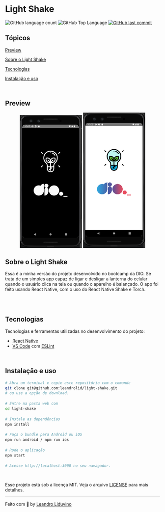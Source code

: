 # Light Shake

<p>
  <img alt="GitHub language count" src="https://img.shields.io/github/languages/count/leandrolid/light-shake?color=6E40C9&style=flat-square">
  <img alt="GitHub Top Language" src="https://img.shields.io/github/languages/top/leandrolid/light-shake?color=6E40C9&style=flat-square">
  <a href="https://github.com/leandrolid/light-shake/commits/main">
    <img alt="GitHub last commit" src="https://img.shields.io/github/last-commit/leandrolid/light-shake?color=6E40C9&style=flat-square">
  </a>
</p>

## Tópicos 

[Preview](#preview)

[Sobre o Light Shake](#sobre-o-light-shake)

[Tecnologias](#tecnologias)

[Instalação e uso](#instalação-e-uso)

<br>

## Preview

<p align="center">
<img src=".github/light-off.png" src="Imagem do aplicativo de feedback" width="40%" />
<img src=".github/light-on.png" src="Imagem do aplicativo de feedback" width="40%" />
</p>

## Sobre o Light Shake 

Essa é a minha versão do projeto desenvolvido no bootcamp da DIO. Se trata de um simples app capaz de ligar e desligar a lanterna do celular quando o usuário clica na tela ou quando o aparelho é balançado.
O app foi feito usando React Native, com o uso do React Native Shake e Torch.

<br>
<br>

## Tecnologias

Tecnologias e ferramentas utilizadas no desenvolvimento do projeto:

- [React Native](https://reactnative.dev/)
- [VS Code](https://code.visualstudio.com/) com [ESLint](https://eslint.org/)

<br>

## Instalação e uso

```bash
# Abra um terminal e copie este repositório com o comando
git clone git@github.com:leandrolid/light-shake.git
# ou use a opção de download.

# Entre na pasta web com 
cd light-shake

# Instale as dependências
npm install

# Faça o bundle para Android ou iOS
npm run android / npm run ios

# Rode o aplicação
npm start

# Acesse http://localhost:3000 no seu navagador.
```

<br>

Esse projeto está sob a licença MIT. Veja o arquivo [LICENSE](/LICENSE) para mais detalhes.

---

Feito com :purple_heart: by [Leandro Liduvino](https://github.com/leandrolid)
